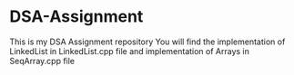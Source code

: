 # DSA-Assignment
This is my DSA Assignment repository
You will find the implementation of LinkedList in LinkedList.cpp file and implementation of Arrays in SeqArray.cpp file
